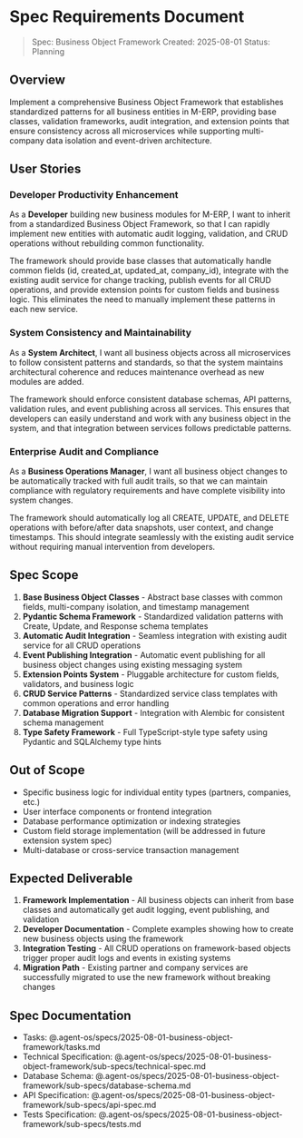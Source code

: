 # Spec Requirements Document

> Spec: Business Object Framework
> Created: 2025-08-01
> Status: Planning

## Overview

Implement a comprehensive Business Object Framework that establishes standardized patterns for all business entities in M-ERP, providing base classes, validation frameworks, audit integration, and extension points that ensure consistency across all microservices while supporting multi-company data isolation and event-driven architecture.

## User Stories

### Developer Productivity Enhancement

As a **Developer** building new business modules for M-ERP, I want to inherit from a standardized Business Object Framework, so that I can rapidly implement new entities with automatic audit logging, validation, and CRUD operations without rebuilding common functionality.

The framework should provide base classes that automatically handle common fields (id, created_at, updated_at, company_id), integrate with the existing audit service for change tracking, publish events for all CRUD operations, and provide extension points for custom fields and business logic. This eliminates the need to manually implement these patterns in each new service.

### System Consistency and Maintainability

As a **System Architect**, I want all business objects across all microservices to follow consistent patterns and standards, so that the system maintains architectural coherence and reduces maintenance overhead as new modules are added.

The framework should enforce consistent database schemas, API patterns, validation rules, and event publishing across all services. This ensures that developers can easily understand and work with any business object in the system, and that integration between services follows predictable patterns.

### Enterprise Audit and Compliance

As a **Business Operations Manager**, I want all business object changes to be automatically tracked with full audit trails, so that we can maintain compliance with regulatory requirements and have complete visibility into system changes.

The framework should automatically log all CREATE, UPDATE, and DELETE operations with before/after data snapshots, user context, and change timestamps. This should integrate seamlessly with the existing audit service without requiring manual intervention from developers.

## Spec Scope

1. **Base Business Object Classes** - Abstract base classes with common fields, multi-company isolation, and timestamp management
2. **Pydantic Schema Framework** - Standardized validation patterns with Create, Update, and Response schema templates
3. **Automatic Audit Integration** - Seamless integration with existing audit service for all CRUD operations
4. **Event Publishing Integration** - Automatic event publishing for all business object changes using existing messaging system
5. **Extension Points System** - Pluggable architecture for custom fields, validators, and business logic
6. **CRUD Service Patterns** - Standardized service class templates with common operations and error handling
7. **Database Migration Support** - Integration with Alembic for consistent schema management
8. **Type Safety Framework** - Full TypeScript-style type safety using Pydantic and SQLAlchemy type hints

## Out of Scope

- Specific business logic for individual entity types (partners, companies, etc.)
- User interface components or frontend integration
- Database performance optimization or indexing strategies
- Custom field storage implementation (will be addressed in future extension system spec)
- Multi-database or cross-service transaction management

## Expected Deliverable

1. **Framework Implementation** - All business objects can inherit from base classes and automatically get audit logging, event publishing, and validation
2. **Developer Documentation** - Complete examples showing how to create new business objects using the framework
3. **Integration Testing** - All CRUD operations on framework-based objects trigger proper audit logs and events in existing systems
4. **Migration Path** - Existing partner and company services are successfully migrated to use the new framework without breaking changes

## Spec Documentation

- Tasks: @.agent-os/specs/2025-08-01-business-object-framework/tasks.md
- Technical Specification: @.agent-os/specs/2025-08-01-business-object-framework/sub-specs/technical-spec.md
- Database Schema: @.agent-os/specs/2025-08-01-business-object-framework/sub-specs/database-schema.md
- API Specification: @.agent-os/specs/2025-08-01-business-object-framework/sub-specs/api-spec.md
- Tests Specification: @.agent-os/specs/2025-08-01-business-object-framework/sub-specs/tests.md